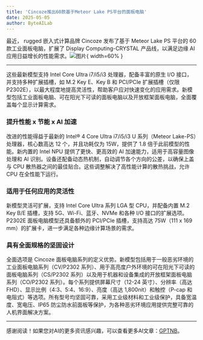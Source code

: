 ```yaml
---
title: 'Cincoze推出60款基于Meteor Lake PS平台的面板电脑'
date: 2025-05-05
author: ByteAILab
---
```


最近， rugged 嵌入式计算品牌 Cincoze 发布了基于 Meteor Lake PS 平台的 60 款工业面板电脑，扩展了 Display Computing-CRYSTAL 产品线，以满足边缘 AI 应用日益增长的性能需求。![图片](https://ai-techpark.com/wp-content/uploads/Cincoze-unveils.jpg){ width=60% }

---
这些最新模型支持 Intel Core Ultra i7/i5/i3 处理器，配备丰富的原生 I/O 接口，并支持多种扩展插槽，如 M.2 Key E、Key B 和 PCI/PCIe 扩展插槽（仅限 P2302E），以最大程度地提高灵活性，帮助客户应对快速变化的应用需求。新模型包括工业面板电脑、可在阳光下可读的面板电脑以及开放框架面板电脑，全面覆盖每个显示计算需求。

### 提升性能 x 节能 x AI 加速
改进的性能得益于最新的 Intel® 4 Core Ultra i7/i5/i3 U 系列（Meteor Lake-PS）处理器，核心数高达 12 个，并且功耗仅为 15W，提供了 1.8 倍于此前模型的性能。新内置的 Intel NPU 提供了更快、更高效的 AI 加速能力，适用于高容量图像处理和 AI 识别。设备还配备动态热机制，自动调节各个方向的公差，以确保上盖与 CPU 散热器之间的最佳贴合。这些调整解决了高性能计算的散热挑战，允许 CPU 在全性能下运行。

### 适用于任何应用的灵活性
新模型灵活可扩展，支持 Intel Core Ultra 系列 LGA 型 CPU，并配备内置 M.2 Key B/E 插槽，支持 5G、Wi-Fi、蓝牙、NVMe 和各种 I/O 接口的扩展选项。P2302E 面板电脑模型还具备额外的 PCI/PCIe 插槽，支持高达 75W（111 x 169 mm）的扩展卡，进一步满足各种边缘计算场景的需求。

### 具有全面规格的坚固设计
全面选项是 Cincoze 面板电脑系列的定义优势。新模型包括用于一般恶劣环境的工业面板电脑系列（CV/P2302 系列）、用于高亮度户外环境的可在阳光下可读的面板电脑系列（CS/P2302 系列）以及用于机器和设备集成的开放框架面板电脑系列（CO/P2302 系列）。每个系列提供屏幕尺寸（12-24 英寸）、分辨率（高达 FHD）、显示比例（4:3、5:4、16:9）、亮度（高达 1,800nit）和触控（P-cap 和电阻式）等选项。所有型号均坚固可靠，采用工业级材料和工业级保护，具备宽温度、宽电压、IP65 防尘防水前面板等保护，为各种恶劣环境应用提供完整可靠的人机界面解决方案。

---
感谢阅读！如果您对AI的更多资讯感兴趣，可以查看更多AI文章：[GPTNB](https://gptnb.com)。